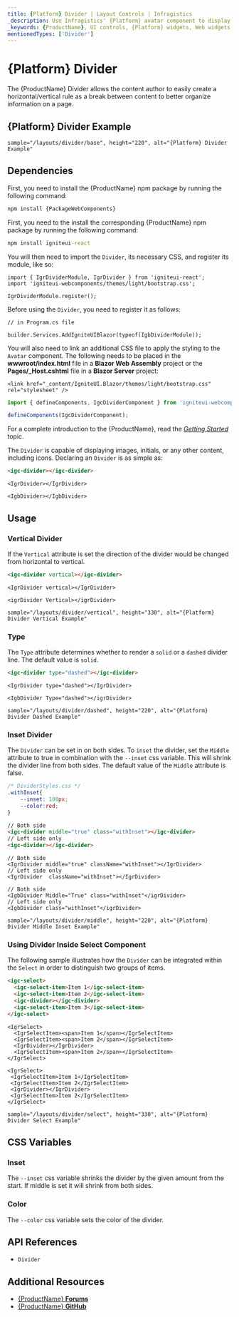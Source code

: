 ```yaml
---
title: {Platform} Divider | Layout Controls | Infragistics
_description: Use Infragistics' {Platform} avatar component to display an image, icon, or initials.
_keywords: {ProductName}, UI controls, {Platform} widgets, Web widgets, UI widgets, {Platform}, Native {Platform} Components Suite, Native {Platform} Controls, Native {Platform} Components Library, {Platform} DIvider components, {Platform} Divider controls
mentionedTypes: ['Divider']
---
```


# {Platform} Divider

The {ProductName} Divider allows the content author to easily create a horizontal/vertical rule as a break between content to better organize information on a page.

## {Platform} Divider Example

`sample="/layouts/divider/base", height="220", alt="{Platform} Divider Example"`

<div class="divider--half"></div>

## Dependencies

<!-- WebComponents -->
First, you need to install the {ProductName} npm package by running the following command:

```cmd
npm install {PackageWebComponents}
```
<!-- end: WebComponents -->

<!-- React -->

First, you need to the install the corresponding {ProductName} npm package by running the following command:

```cmd
npm install igniteui-react
```

You will then need to import the `Divider`, its necessary CSS, and register its module, like so:

```tsx
import { IgrDividerModule, IgrDivider } from 'igniteui-react';
import 'igniteui-webcomponents/themes/light/bootstrap.css';

IgrDividerModule.register();
```

<!-- end: React -->

Before using the `Divider`, you need to register it as follows:


```razor
// in Program.cs file

builder.Services.AddIgniteUIBlazor(typeof(IgbDividerModule));
```
<!-- Blazor -->

You will also need to link an additional CSS file to apply the styling to the `Avatar` component. The following needs to be placed in the **wwwroot/index.html** file in a **Blazor Web Assembly** project or the **Pages/_Host.cshtml** file in a **Blazor Server** project:

```razor
<link href="_content/IgniteUI.Blazor/themes/light/bootstrap.css" rel="stylesheet" />
```

<!-- end: Blazor -->

```ts
import { defineComponents, IgcDividerComponent } from 'igniteui-webcomponents';

defineComponents(IgcDividerComponent);
```

For a complete introduction to the {ProductName}, read the [*Getting Started*](../general-getting-started.md) topic.

The `Divider` is capable of displaying images, initials, or any other content, including icons. Declaring an `Divider` is as simple as:

```html
<igc-divider></igc-divider>
```

```tsx
<IgrDivider></IgrDivider>
```

```razor
<IgbDivider></IgbDivider>
```
## Usage
### Vertical Divider

If the `Vertical` attribute is set the direction of the divider would be changed from horizontal to vertical.

```html
<igc-divider vertical></igc-divider>
```

```tsx
<IgrDivider vertical></IgrDivider>
```

```razor
<igrDivider Vertical></igrDivider>
```

`sample="/layouts/divider/vertical", height="330", alt="{Platform} Divider Vertical Example"`

### Type

The `Type` attribute determines whether to render a `solid` or a `dashed` divider line. The default value is `solid`.

```html
<igc-divider type="dashed"></igc-divider>
```

```tsx
<IgrDivider type="dashed"></IgrDivider>
```

```razor
<IgbDivider Type="dashed"></igrDivider>
```

`sample="/layouts/divider/dashed", height="220", alt="{Platform} Divider Dashed Example"`

### Inset Divider

The `Divider` can be set in on both sides. To `inset` the divider, set the `Middle` attribute to true in combination with the `--inset` css variable. This will shrink the divider line from both sides. The default value of the `Middle` attribute is false.

```css
/* DividerStyles.css */
.withInset{
    --inset: 100px;
    --color:red;
}
```

```html
// Both side
<igc-divider middle="true" class="withInset"></igc-divider>
// Left side only 
<igc-divider></igc-divider>
```


```tsx
// Both side
<IgrDivider middle="true" className="withInset"></IgrDivider>
// Left side only 
<IgrDivider  className="withInset"></IgrDivider>
```

```razor
// Both side
<IgbDivider Middle="True" class="withInset"</igrDivider>
// Left side only 
<IgbDivider class="withInset"</igrDivider>
```


`sample="/layouts/divider/middle", height="220", alt="{Platform} Divider Middle Inset Example"`

### Using Divider Inside Select Component

The following sample illustrates how the `Divider` can be integrated within the `Select` in order to distinguish two groups of items.

```html
<igc-select>
  <igc-select-item>Item 1</igc-select-item>
  <igc-select-item>Item 2</igc-select-item>
  <igc-divider></igc-divider>
  <igc-select-item>Item 3</igc-select-item>
</igc-select>
```

```tsx
<IgrSelect>
  <IgrSelectItem><span>Item 1</span></IgrSelectItem>
  <IgrSelectItem><span>Item 2</span></IgrSelectItem>
  <IgrDivider></IgrDivider>
  <IgrSelectItem><span>Item 2</span></IgrSelectItem>
</IgrSelect>

```

```razor
<IgrSelect>
 <IgrSelectItem>Item 1</IgrSelectItem>
 <IgrSelectItem>Item 2</IgrSelectItem>
 <IgrDivider></IgrDivider>
 <IgrSelectItem>Item 2</IgrSelectItem>
</IgrSelect>
```

`sample="/layouts/divider/select", height="330", alt="{Platform} Divider Select Example"`

## CSS Variables
### Inset
The `--inset` css variable shrinks the divider by the given amount from the start. If middle is set it will shrink from both sides.

### Color
The `--color` css variable sets the color of the divider.

<div class="divider--half"></div>


## API References

 - `Divider`

## Additional Resources

* [{ProductName} **Forums**]({ForumsLink})
* [{ProductName} **GitHub**]({GithubLink})